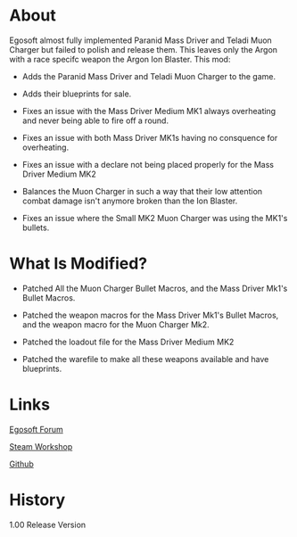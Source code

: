 # About

Egosoft almost fully implemented Paranid Mass Driver and Teladi Muon Charger but failed to polish and release them. This leaves only the Argon with a race specifc weapon the Argon Ion Blaster. This mod:

* Adds the Paranid Mass Driver and Teladi Muon Charger to the game.

* Adds their blueprints for sale.

* Fixes an issue with the Mass Driver Medium MK1 always overheating and never being able to fire off a round.

* Fixes an issue with both Mass Driver MK1s having no consquence for overheating.

* Fixes an issue with a declare not being placed properly for the Mass Driver Medium MK2

* Balances the Muon Charger in such a way that their low attention combat damage isn't anymore broken than the Ion Blaster.

* Fixes an issue where the Small MK2 Muon Charger was using the MK1's bullets.

# What Is Modified?

* Patched All the Muon Charger Bullet Macros, and the Mass Driver Mk1's Bullet Macros.

* Patched the weapon macros for the Mass Driver Mk1's Bullet Macros, and the weapon macro for the Muon Charger Mk2.

* Patched the loadout file for the Mass Driver Medium MK2

* Patched the warefile to make all these weapons available and have blueprints.

# Links

[Egosoft Forum]()

[Steam Workshop](https://steamcommunity.com/sharedfiles/filedetails/?id=1895774340)

[Github](https://github.com/rovermicrover/x4-race-weapons-enabled)

# History

1.00 Release Version